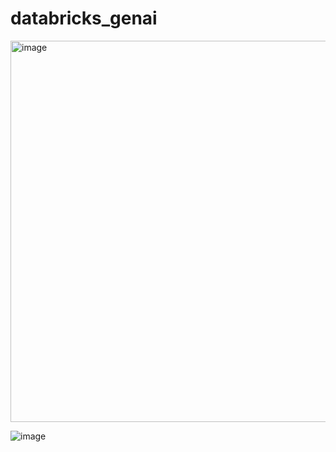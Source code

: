 # databricks_genai
<img width="610" alt="image" src="https://github.com/user-attachments/assets/50e1403a-1f7c-4a9a-8a72-3840fa6a3ef2" />

![image](https://github.com/user-attachments/assets/6853b0a6-40d3-4f6c-a498-9838058569e7)
